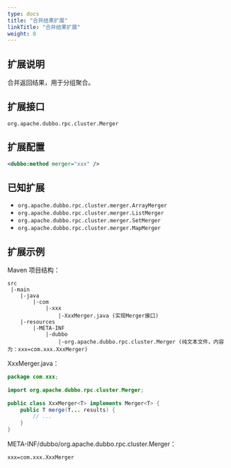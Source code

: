 ```yaml
---
type: docs
title: "合并结果扩展"
linkTitle: "合并结果扩展"
weight: 8
---
```


## 扩展说明

合并返回结果，用于分组聚合。

## 扩展接口

`org.apache.dubbo.rpc.cluster.Merger`

## 扩展配置

```xml
<dubbo:method merger="xxx" />
```

## 已知扩展

* `org.apache.dubbo.rpc.cluster.merger.ArrayMerger`
* `org.apache.dubbo.rpc.cluster.merger.ListMerger`
* `org.apache.dubbo.rpc.cluster.merger.SetMerger`
* `org.apache.dubbo.rpc.cluster.merger.MapMerger`

## 扩展示例

Maven 项目结构：

```
src
 |-main
    |-java
        |-com
            |-xxx
                |-XxxMerger.java (实现Merger接口)
    |-resources
        |-META-INF
            |-dubbo
                |-org.apache.dubbo.rpc.cluster.Merger (纯文本文件，内容为：xxx=com.xxx.XxxMerger)
```

XxxMerger.java：

```java
package com.xxx;
 
import org.apache.dubbo.rpc.cluster.Merger;
 
public class XxxMerger<T> implements Merger<T> {
    public T merge(T... results) {
        // ...
    }
}
```

META-INF/dubbo/org.apache.dubbo.rpc.cluster.Merger：

```properties
xxx=com.xxx.XxxMerger
```

